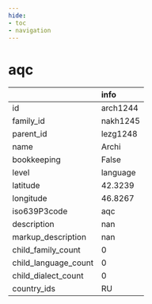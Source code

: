 ```yaml
---
hide:
- toc
- navigation
---
```

# aqc
|                      | info     |
|:---------------------|:---------|
| id                   | arch1244 |
| family_id            | nakh1245 |
| parent_id            | lezg1248 |
| name                 | Archi    |
| bookkeeping          | False    |
| level                | language |
| latitude             | 42.3239  |
| longitude            | 46.8267  |
| iso639P3code         | aqc      |
| description          | nan      |
| markup_description   | nan      |
| child_family_count   | 0        |
| child_language_count | 0        |
| child_dialect_count  | 0        |
| country_ids          | RU       |